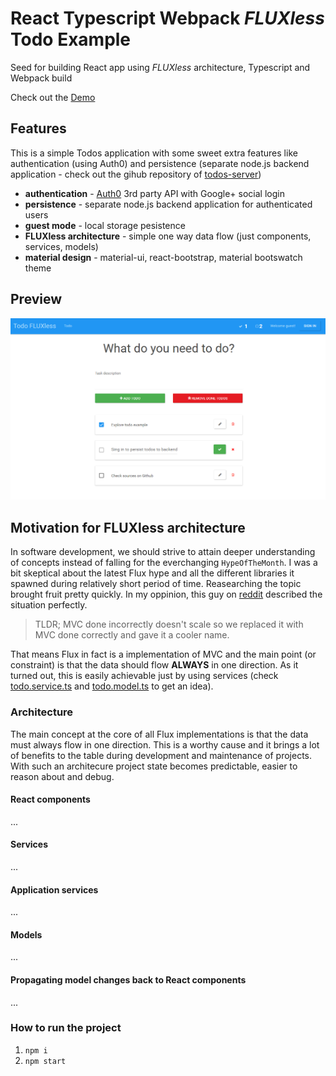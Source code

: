 # React Typescript Webpack *FLUXless* Todo Example
Seed for building React app using *FLUXless* architecture, Typescript and Webpack build

Check out the [Demo](http://tomastrajan.github.io/react-typescript-webpack/)

## Features
This is a simple Todos application with some sweet extra features like authentication (using Auth0) and persistence (separate node.js backend application - check out the gihub repository of [todos-server](https://github.com/tomastrajan/todos-server))

* **authentication** - [Auth0](https://auth0.com/) 3rd party API with Google+ social login
* **persistence** - separate node.js backend application for authenticated users
* **guest mode** - local storage pesistence
* **FLUXless architecture** - simple one way data flow (just components, services, models)
* **material design** - material-ui, react-bootstrap, material bootswatch theme

## Preview 

![Components](/assets/screenshot1.png?raw=true "React Typescript Webpack FLUXless Example")

## Motivation for FLUXless architecture
In software development, we should strive to attain deeper understanding of concepts instead of falling for the  everchanging `HypeOfTheMonth`. I was a bit skeptical about the latest Flux hype and all the different libraries it spawned during relatively short period of time. Reasearching the topic brought fruit pretty quickly. In my oppinion, this guy on [reddit](https://www.reddit.com/r/programming/comments/25nrb5/facebook_mvc_does_not_scale_use_flux_instead/) described the situation perfectly.


> TLDR; MVC done incorrectly doesn't scale so we replaced it with MVC done correctly and gave it a cooler name.


That means Flux in fact is a implementation of MVC and the main point (or constraint) is that the data should flow **ALWAYS** in one direction.
As it turned out, this is easily achievable just by using services (check 
[todo.service.ts](https://github.com/tomastrajan/react-typescript-webpack/blob/master/src/todo/todo.service.ts) and 
[todo.model.ts](https://github.com/tomastrajan/react-typescript-webpack/blob/master/src/todo/todo.model.ts) to get an idea). 


### Architecture
The main concept at the core of all Flux implementations is that the data must always flow in one direction. This is a worthy cause and it brings a lot of benefits to the table during development and maintenance of projects. With such an architecure project state becomes predictable, easier to reason about and debug. 


#### React components
...

#### Services
...

#### Application services
...

#### Models
...

#### Propagating model changes back to React components
...

### How to run the project
1. `npm i`
2. `npm start`
